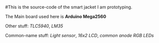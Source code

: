#This is the source-code of the smart jacket I am prototyping.



The Main board used here is **Arduino Mega2560**


Other stuff: *TLC5940*, *LM35*


Common-name stuff: *Light sensor*, *16x2 LCD*, *common anode RGB LEDs*


